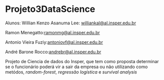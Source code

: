 # Projeto3DataScience

Alunos:
Willian Kenzo Asanuma Lee: williankal@al.insper.edu.br

Ramon Menegatto:ramonmg@al.insper.edu.br

Antonio Vieira Fuziy:antoniovf@al.insper.edu.br

André Barone Rocco:andrebr@al.insper.edu.br

Projeto de Ciencia de dados do Insper, que tem como proposta determinar se o funcionário poderá vir a sair da empresa ou não utilizando como metódos, *random-forest*, *regressão logística* e *survival analysis*
